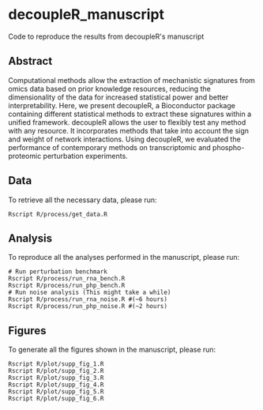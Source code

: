 # decoupleR_manuscript
Code to reproduce the results from decoupleR's manuscript

## Abstract
Computational methods allow the extraction of mechanistic signatures from omics 
data based on prior knowledge resources, reducing the dimensionality of the data
for increased statistical power and better interpretability. Here, we present 
decoupleR, a Bioconductor package containing different statistical methods to 
extract these signatures within a unified framework. decoupleR allows the user 
to flexibly test any method with any resource. It incorporates methods that take
into account the sign and weight of network interactions. Using decoupleR, we 
evaluated the performance of contemporary methods on transcriptomic and 
phospho-proteomic perturbation experiments.

## Data
To retrieve all the necessary data, please run:
```
Rscript R/process/get_data.R
```

## Analysis
To reproduce all the analyses performed in the manuscript, please run:
```
# Run perturbation benchmark
Rscript R/process/run_rna_bench.R
Rscript R/process/run_php_bench.R
# Run noise analysis (This might take a while)
Rscript R/process/run_rna_noise.R #(~6 hours)
Rscript R/process/run_php_noise.R #(~2 hours)
```

## Figures
To generate all the figures shown in the manuscript, please run:
```
Rscript R/plot/supp_fig_1.R
Rscript R/plot/supp_fig_2.R
Rscript R/plot/supp_fig_3.R
Rscript R/plot/supp_fig_4.R
Rscript R/plot/supp_fig_5.R
Rscript R/plot/supp_fig_6.R
```

